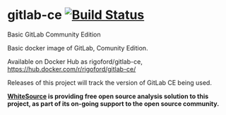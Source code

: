 # gitlab-ce [![Build Status](https://travis-ci.org/rigoford/gitlab-ce.svg?branch=master)](https://travis-ci.org/rigoford/gitlab-ce)
Basic GitLab Community Edition

Basic docker image of GitLab, Comunity Edition.

Available on Docker Hub as rigoford/gitlab-ce, https://hub.docker.com/r/rigoford/gitlab-ce/

Releases of this project will track the version of GitLab CE being used.

**[WhiteSource](http://www.whitesourcesoftware.com/) is providing free open source analysis solution to this project, as part of its on-going support to the open source community.**
